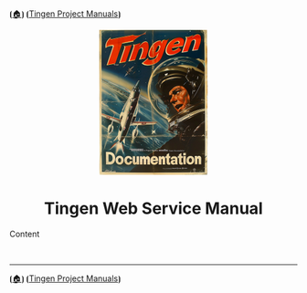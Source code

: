 <!-- u250812-->

⦗[🏠︎](/README.md)⦘ ⦗[Tingen Project Manuals](./README.md)⦘

<div align="center">

  ![logo](/.github/img/logo/TngnDocProj-194x254.png)

# Tingen Web Service Manual

</div>

Content

<br>

***

⦗[🏠︎](/README.md)⦘ ⦗[Tingen Project Manuals](./README.md)⦘
